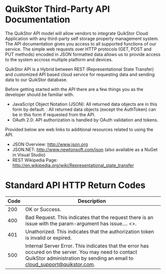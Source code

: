 # QuikStor Third-Party API Documentation

The QuikStor API model will allow vendors to integrate QuikStor Cloud Application with any third-party self storage property management system. The API documentation gives you access to all supported functions of our service. The simple web requests over HTTP protocols (GET, POST and PUT methods) encoded in JSON formatted data allows us to provide access to the system accross multiple platform and devices.

QuikStor API is a Hybrid between REST (Representational State Transfer) and customized API based cloud service for requesting data and sending data to our QuikStor database. 

Before getting started with the API there are a few things you as the developer should be familiar with.

- JavaScript Object Notation (JSON): All returned data objects are in this form by default.
: All returned data objects (except the AuthToken) can be in this form if requested from the API.
- OAuth 2.0: API authorization is handled by OAuth validation and tokens. 

Provided below are web links to additional resources related to using the API.

- JSON Overview: http://www.json.org
- JSON.NET: http://www.newtonsoft.com/json (also available as a NuGet in Visual Studio)
- REST Wikipedia Page: http://en.wikipedia.org/wiki/Representational_state_transfer


# Standard API HTTP Return Codes

Code | Description
---------|----------
 200 | OK or Success.  
 400 | Bad Request. This indicates that the request there is an issue with the param-argument has issue.... <>. 
 401 | Unathorized. This indicates that the authorization token is invalid or expired.
 500 | Internal Server Error. This indicates that the error has occured on the server. You may need to contact QuikStor administration by sending an email to cloud_support@quikstor.com. 